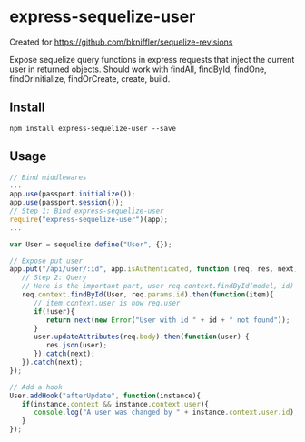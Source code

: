 # express-sequelize-user
Created for https://github.com/bkniffler/sequelize-revisions

Expose sequelize query functions in express requests that inject the current user in returned objects.
Should work with findAll, findById, findOne, findOrInitialize, findOrCreate, create, build.

## Install
```shell
npm install express-sequelize-user --save
```

## Usage
```javascript
// Bind middlewares
...
app.use(passport.initialize());
app.use(passport.session());
// Step 1: Bind express-sequelize-user
require("express-sequelize-user")(app);
...

var User = sequelize.define("User", {});

// Expose put user
app.put("/api/user/:id", app.isAuthenticated, function (req, res, next) {
   // Step 2: Query
   // Here is the important part, user req.context.findById(model, id) instead of model.findById(id)
   req.context.findById(User, req.params.id).then(function(item){
      // item.context.user is now req.user
      if(!user){
         return next(new Error("User with id " + id + " not found"));
      }
      user.updateAttributes(req.body).then(function(user) {
         res.json(user);
      }).catch(next);
   }).catch(next);
});

// Add a hook
User.addHook("afterUpdate", function(instance){
   if(instance.context && instance.context.user){
      console.log("A user was changed by " + instance.context.user.id);
   }
});
```

